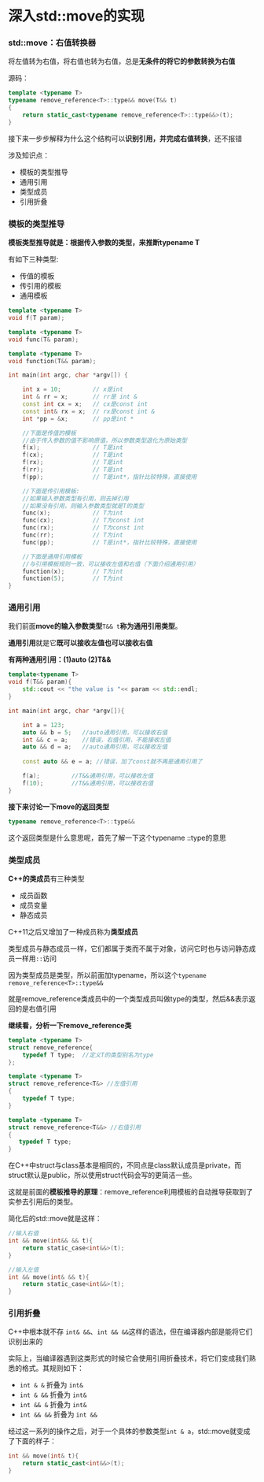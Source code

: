 # 深入std::move的实现

### std::move：右值转换器

将左值转为右值，将右值也转为右值，总是**无条件的将它的参数转换为右值**

源码：

```cpp
template <typename T>
typename remove_reference<T>::type&& move(T&& t)
{
    return static_cast<typename remove_reference<T>::type&&>(t);
}
```

接下来一步步解释为什么这个结构可以**识别引用，并完成右值转换**，还不报错

涉及知识点：

* 模板的类型推导
* 通用引用
* 类型成员
* 引用折叠

### 模板的类型推导

**模板类型推导就是：根据传入参数的类型，来推断typename T**

有如下三种类型:

* 传值的模板
* 传引用的模板
* 通用模板

```cpp
template <typename T>
void f(T param);

template <typename T>
void func(T& param);

template <typename T>
void function(T&& param);

int main(int argc, char *argv[]) {

    int x = 10;         // x是int
    int & rr = x;       // rr是 int &
    const int cx = x;   // cx是const int
    const int& rx = x;  // rx是const int &
    int *pp = &x;       // pp是int *

    //下面是传值的模板
    //由于传入参数的值不影响原值，所以参数类型退化为原始类型
    f(x);               // T是int
    f(cx);              // T是int
    f(rx);              // T是int
    f(rr);              // T是int
    f(pp);              // T是int*，指针比较特殊，直接使用

    //下面是传引用模板:
    //如果输入参数类型有引用，则去掉引用
    //如果没有引用，则输入参数类型就是T的类型
    func(x);            // T为int
    func(cx);           // T为const int
    func(rx);           // T为const int
    func(rr);           // T为int
    func(pp);           // T是int*，指针比较特殊，直接使用

    //下面是通用引用模板
    //与引用模板规则一致，可以接收左值和右值（下面介绍通用引用）
    function(x);        // T为int
    function(5);        // T为int
}
```

### 通用引用

我们前面**move的输入参数类型**`T&& t`**称为通用引用类型**。

**通用引用**就是它**既可以接收左值也可以接收右值**

**有两种通用引用：\(1\)auto \(2\)T&&**

```cpp
template<typename T>
void f(T&& param){
    std::cout << "the value is "<< param << std::endl;
}

int main(int argc, char *argv[]){

    int a = 123;
    auto && b = 5;   //auto通用引用，可以接收右值
    int && c = a;    //错误，右值引用，不能接收左值
    auto && d = a;   //auto通用引用，可以接收左值
    
    const auto && e = a; //错误，加了const就不再是通用引用了

    f(a);         //T&&通用引用，可以接收左值
    f(10);        //T&&通用引用，可以接收右值
}
```

**接下来讨论一下move的返回类型**

```cpp
typename remove_reference<T>::type&&
```

这个返回类型是什么意思呢，首先了解一下这个typename ::type的意思

### 类型成员

**C++的类成员**有三种类型

* 成员函数
* 成员变量
* 静态成员

C++11之后又增加了一种成员称为**类型成员**

 类型成员与静态成员一样，它们都属于类而不属于对象，访问它时也与访问静态成员一样用`::`访问

因为类型成员是类型，所以前面加typename，所以这个`typename remove_reference<T>::type&&`

就是remove\_reference类成员中的一个类型成员叫做type的类型，然后&&表示返回的是右值引用

**继续看，分析一下remove\_reference类**

```cpp
template <typename T>
struct remove_reference{
    typedef T type;  //定义T的类型别名为type
};

template <typename T>
struct remove_reference<T&> //左值引用
{
    typedef T type;
}

template <typename T>
struct remove_reference<T&&> //右值引用
{
   typedef T type;
}
```

在C++中struct与class基本是相同的，不同点是class默认成员是private，而struct默认是public，所以使用struct代码会写的更简洁一些。

这就是前面的**模板推导的原理**：remove\_reference利用模板的自动推导获取到了实参去引用后的类型。

简化后的std::move就是这样：

```cpp
//输入右值
int && move(int&& && t){
    return static_case<int&&>(t);
}

//输入左值
int && move(int& && t){
    return static_case<int&&>(t);
}
```

### 引用折叠

 C++中根本就不存 `int& &&`、`int && &&`这样的语法，但在编译器内部是能将它们识别出来的

实际上，当编译器遇到这类形式的时候它会使用引用折叠技术，将它们变成我们熟悉的格式。其规则如下：

* `int & &` 折叠为 `int&`
* `int & &&` 折叠为 `int&`
* `int && &` 折叠为 `int&`
* `int && &&` 折叠为 `int &&`

经过这一系列的操作之后，对于一个具体的参数类型`int & a`，std::move就变成了下面的样子：

```cpp
int && move(int& t){
    return static_cast<int&&>(t);
}
```



